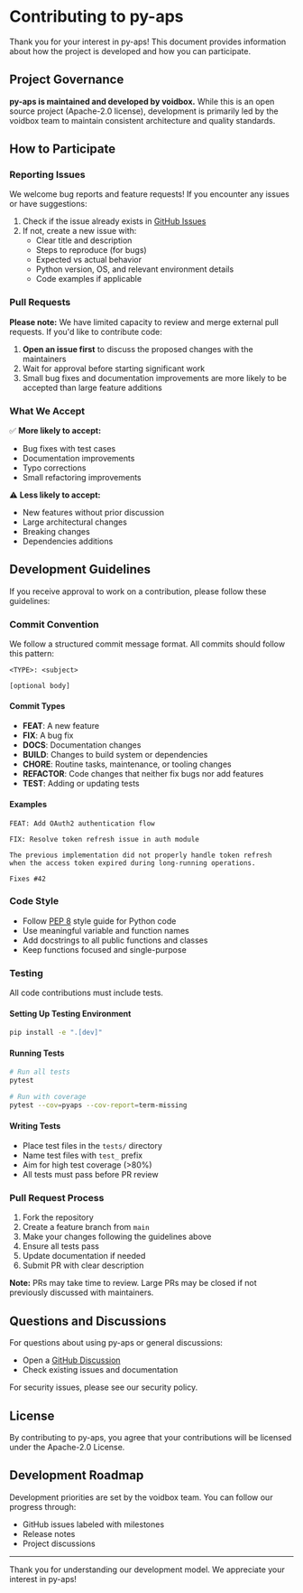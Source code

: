 # Contributing to py-aps

Thank you for your interest in py-aps! This document provides information about how the project is developed and how you can participate.

## Project Governance

**py-aps is maintained and developed by voidbox.** While this is an open source project (Apache-2.0 license), development is primarily led by the voidbox team to maintain consistent architecture and quality standards.

## How to Participate

### Reporting Issues

We welcome bug reports and feature requests! If you encounter any issues or have suggestions:

1. Check if the issue already exists in [GitHub Issues](https://github.com/voidbox-ai/pyaps/issues)
2. If not, create a new issue with:
   - Clear title and description
   - Steps to reproduce (for bugs)
   - Expected vs actual behavior
   - Python version, OS, and relevant environment details
   - Code examples if applicable

### Pull Requests

**Please note:** We have limited capacity to review and merge external pull requests. If you'd like to contribute code:

1. **Open an issue first** to discuss the proposed changes with the maintainers
2. Wait for approval before starting significant work
3. Small bug fixes and documentation improvements are more likely to be accepted than large feature additions

### What We Accept

✅ **More likely to accept:**
- Bug fixes with test cases
- Documentation improvements
- Typo corrections
- Small refactoring improvements

⚠️ **Less likely to accept:**
- New features without prior discussion
- Large architectural changes
- Breaking changes
- Dependencies additions

## Development Guidelines

If you receive approval to work on a contribution, please follow these guidelines:

### Commit Convention

We follow a structured commit message format. All commits should follow this pattern:

```
<TYPE>: <subject>

[optional body]
```

#### Commit Types

- **FEAT**: A new feature
- **FIX**: A bug fix
- **DOCS**: Documentation changes
- **BUILD**: Changes to build system or dependencies
- **CHORE**: Routine tasks, maintenance, or tooling changes
- **REFACTOR**: Code changes that neither fix bugs nor add features
- **TEST**: Adding or updating tests

#### Examples

```
FEAT: Add OAuth2 authentication flow
```

```
FIX: Resolve token refresh issue in auth module

The previous implementation did not properly handle token refresh
when the access token expired during long-running operations.

Fixes #42
```

### Code Style

- Follow [PEP 8](https://pep8.org/) style guide for Python code
- Use meaningful variable and function names
- Add docstrings to all public functions and classes
- Keep functions focused and single-purpose

### Testing

All code contributions must include tests.

#### Setting Up Testing Environment

```bash
pip install -e ".[dev]"
```

#### Running Tests

```bash
# Run all tests
pytest

# Run with coverage
pytest --cov=pyaps --cov-report=term-missing
```

#### Writing Tests

- Place test files in the `tests/` directory
- Name test files with `test_` prefix
- Aim for high test coverage (>80%)
- All tests must pass before PR review

### Pull Request Process

1. Fork the repository
2. Create a feature branch from `main`
3. Make your changes following the guidelines above
4. Ensure all tests pass
5. Update documentation if needed
6. Submit PR with clear description

**Note:** PRs may take time to review. Large PRs may be closed if not previously discussed with maintainers.

## Questions and Discussions

For questions about using py-aps or general discussions:
- Open a [GitHub Discussion](https://github.com/voidbox-ai/pyaps/discussions)
- Check existing issues and documentation

For security issues, please see our security policy.

## License

By contributing to py-aps, you agree that your contributions will be licensed under the Apache-2.0 License.

## Development Roadmap

Development priorities are set by the voidbox team. You can follow our progress through:
- GitHub issues labeled with milestones
- Release notes
- Project discussions

---

Thank you for understanding our development model. We appreciate your interest in py-aps!
